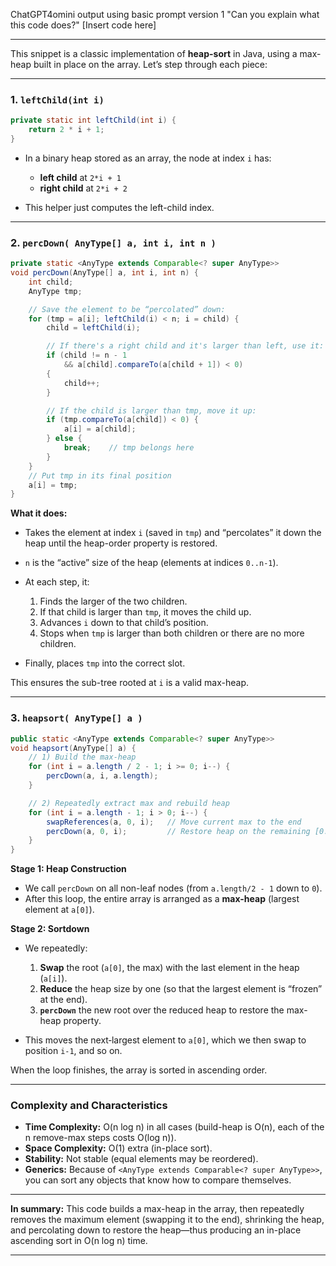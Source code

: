 ChatGPT4omini output using basic prompt version 1
"Can you explain what this code does?"
[Insert code here]

-----------------------------------------------------------------------------------------------------

This snippet is a classic implementation of **heap-sort** in Java, using a max-heap built in place on the array. Let’s step through each piece:

---

### 1. `leftChild(int i)`

```java
private static int leftChild(int i) {
    return 2 * i + 1;
}
```

* In a binary heap stored as an array, the node at index `i` has:

  * **left child** at `2*i + 1`
  * **right child** at `2*i + 2`
* This helper just computes the left-child index.

---

### 2. `percDown( AnyType[] a, int i, int n )`

```java
private static <AnyType extends Comparable<? super AnyType>>
void percDown(AnyType[] a, int i, int n) {
    int child;
    AnyType tmp;

    // Save the element to be “percolated” down:
    for (tmp = a[i]; leftChild(i) < n; i = child) {
        child = leftChild(i);

        // If there's a right child and it's larger than left, use it:
        if (child != n - 1
            && a[child].compareTo(a[child + 1]) < 0)
        {
            child++;
        }

        // If the child is larger than tmp, move it up:
        if (tmp.compareTo(a[child]) < 0) {
            a[i] = a[child];
        } else {
            break;    // tmp belongs here
        }
    }
    // Put tmp in its final position
    a[i] = tmp;
}
```

**What it does:**

* Takes the element at index `i` (saved in `tmp`) and “percolates” it down the heap until the heap-order property is restored.
* `n` is the “active” size of the heap (elements at indices `0..n-1`).
* At each step, it:

  1. Finds the larger of the two children.
  2. If that child is larger than `tmp`, it moves the child up.
  3. Advances `i` down to that child’s position.
  4. Stops when `tmp` is larger than both children or there are no more children.
* Finally, places `tmp` into the correct slot.

This ensures the sub-tree rooted at `i` is a valid max-heap.

---

### 3. `heapsort( AnyType[] a )`

```java
public static <AnyType extends Comparable<? super AnyType>>
void heapsort(AnyType[] a) {
    // 1) Build the max-heap
    for (int i = a.length / 2 - 1; i >= 0; i--) {
        percDown(a, i, a.length);
    }

    // 2) Repeatedly extract max and rebuild heap
    for (int i = a.length - 1; i > 0; i--) {
        swapReferences(a, 0, i);   // Move current max to the end
        percDown(a, 0, i);         // Restore heap on the remaining [0..i-1]
    }
}
```

**Stage 1: Heap Construction**

* We call `percDown` on all non-leaf nodes (from `a.length/2 - 1` down to `0`).
* After this loop, the entire array is arranged as a **max-heap** (largest element at `a[0]`).

**Stage 2: Sortdown**

* We repeatedly:

  1. **Swap** the root (`a[0]`, the max) with the last element in the heap (`a[i]`).
  2. **Reduce** the heap size by one (so that the largest element is “frozen” at the end).
  3. **`percDown`** the new root over the reduced heap to restore the max-heap property.
* This moves the next‐largest element to `a[0]`, which we then swap to position `i-1`, and so on.

When the loop finishes, the array is sorted in ascending order.

---

### Complexity and Characteristics

* **Time Complexity:** O(n log n) in all cases (build-heap is O(n), each of the n remove-max steps costs O(log n)).
* **Space Complexity:** O(1) extra (in-place sort).
* **Stability:** Not stable (equal elements may be reordered).
* **Generics:** Because of `<AnyType extends Comparable<? super AnyType>>`, you can sort any objects that know how to compare themselves.

---

**In summary:**
This code builds a max-heap in the array, then repeatedly removes the maximum element (swapping it to the end), shrinking the heap, and percolating down to restore the heap—thus producing an in-place ascending sort in O(n log n) time.

-----------------------------------------------------------------------------------------------------